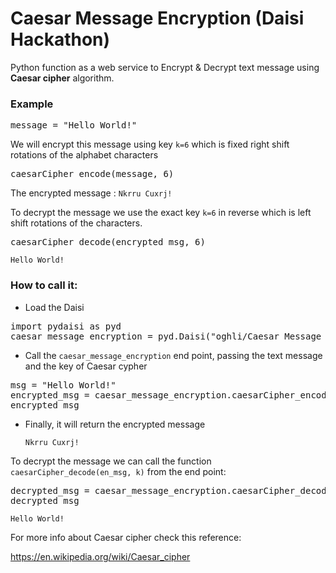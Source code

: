 # Caesar Message Encryption (Daisi Hackathon)
Python function as a web service to Encrypt & Decrypt text message using **Caesar cipher** algorithm.

### Example
<pre>
message = "Hello World!"
</pre>
We will encrypt this message using key `k=6` which is fixed right shift rotations of the alphabet characters 
<pre>
caesarCipher_encode(message, 6)
</pre>
The encrypted message : `Nkrru Cuxrj!`

To decrypt the message we use the exact key `k=6` in reverse which is left shift rotations of the characters.
<pre>
caesarCipher_decode(encrypted_msg, 6)
</pre>
`Hello World!`
### How to call it:

* Load the Daisi
<pre>
import pydaisi as pyd
caesar_message_encryption = pyd.Daisi("oghli/Caesar Message Encryption")
</pre>

* Call the `caesar_message_encryption` end point, passing the text message and the key of Caesar cypher
<pre>
msg = "Hello World!"
encrypted_msg = caesar_message_encryption.caesarCipher_encode(msg, 6).value
encrypted_msg
</pre>

* Finally, it will return the encrypted message

  `Nkrru Cuxrj!`

To decrypt the message we can call the function `caesarCipher_decode(en_msg, k)` from the end point:
<pre>
decrypted_msg = caesar_message_encryption.caesarCipher_decode(en_msg, k).value
decrypted_msg 
</pre>
`Hello World!`

For more info about Caesar cipher check this reference:

https://en.wikipedia.org/wiki/Caesar_cipher
